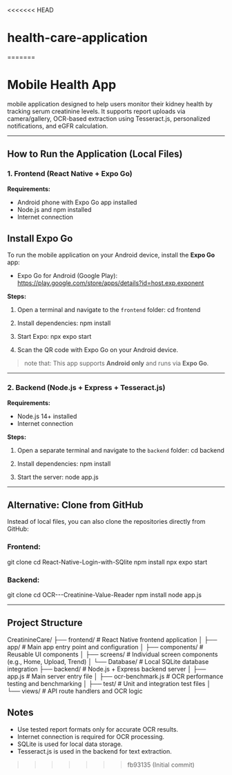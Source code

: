 <<<<<<< HEAD
# health-care-application
=======
# Mobile Health App

 mobile application designed to help users monitor their kidney health by tracking serum creatinine levels. It supports report uploads via camera/gallery, OCR-based extraction using Tesseract.js, personalized notifications, and eGFR calculation.

---

## How to Run the Application (Local Files)

### 1. Frontend (React Native + Expo Go)

**Requirements:**
- Android phone with Expo Go app installed
- Node.js and npm installed
- Internet connection

## Install Expo Go

To run the mobile application on your Android device, install the **Expo Go** app:

- Expo Go for Android (Google Play): https://play.google.com/store/apps/details?id=host.exp.exponent

**Steps:**
1. Open a terminal and navigate to the `frontend` folder:
   cd frontend

2. Install dependencies:
   npm install

3. Start Expo:
   npx expo start

4. Scan the QR code with Expo Go on your Android device.

> note that: This app supports **Android only** and runs via **Expo Go**.

---

### 2. Backend (Node.js + Express + Tesseract.js)

**Requirements:**
- Node.js 14+ installed
- Internet connection

**Steps:**
1. Open a separate terminal and navigate to the `backend` folder:
   cd backend

2. Install dependencies:
   npm install

3. Start the server:
   node app.js

---

## Alternative: Clone from GitHub

Instead of local files, you can also clone the repositories directly from GitHub:

### Frontend:
git clone 
cd React-Native-Login-with-SQlite
npm install
npx expo start

### Backend:
git clone 
cd OCR---Creatinine-Value-Reader
npm install
node app.js

---

## Project Structure
CreatinineCare/
├── frontend/ # React Native frontend application
│ ├── app/ # Main app entry point and configuration
│ ├── components/ # Reusable UI components
│ ├── screens/ # Individual screen components (e.g., Home, Upload, Trend)
│ └── Database/ # Local SQLite database integration
├── backend/ # Node.js + Express backend server
│ ├── app.js # Main server entry file
│ ├── ocr-benchmark.js # OCR performance testing and benchmarking
│ ├── test/ # Unit and integration test files
│ └── views/ # API route handlers and OCR logic



## Notes

- Use tested report formats only for accurate OCR results.
- Internet connection is required for OCR processing.
- SQLite is used for local data storage.
- Tesseract.js is used in the backend for text extraction.

>>>>>>> fb93135 (Initial commit)

